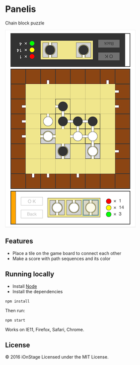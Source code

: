 # Panelis

Chain block puzzle

![Screen Shot](assets/screenshot.png)

## Features

- Place a tile on the game board to connect each other
- Make a score with path sequences and its color

## Running locally

- Install [Node](https://nodejs.org/en/download/)
- Install the dependencies

```
npm install
```

Then run:

```
npm start
```

Works on IE11, Firefox, Safari, Chrome.

## License

&copy; 2016 iOnStage
Licensed under the MIT License.
